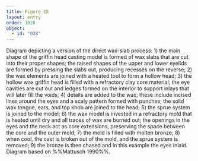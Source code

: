 ```yaml
---
title: Figure 28
layout: entry
order: 1028
object:
  - id: "028"
---
```


Diagram depicting a version of the direct wax-slab process: 1) the main shape of the griffin head casting model is formed of wax slabs that are cut into their proper shapes; the raised shapes of the upper and lower eyelids are formed by pressing the slabs out, producing recesses on the reverse; 2) the wax elements are joined with a heated tool to form a hollow head; 3) the hollow wax griffin head is filled with a refractory clay core material; the eye cavities are cut out and ledges formed on the interior to support inlays that will later fill the voids; 4) details are added to the wax; these include incised lines around the eyes and a scaly pattern formed with punches; the solid wax tongue, ears, and top knob are joined to the head; 5) the sprue system is joined to the model; 6) the wax model is invested in a refractory mold that is heated until dry and all traces of wax are burned out; the openings in the eyes and the neck act as core extensions, preserving the space between the core and the outer mold; 7) the mold is filled with molten bronze; 8) when cool, the cast is broken out of the mold, and the sprue system is removed; 9) the bronze is then chased and in this example the eyes inlaid. Diagram based on %%Mattusch 1990%%.
